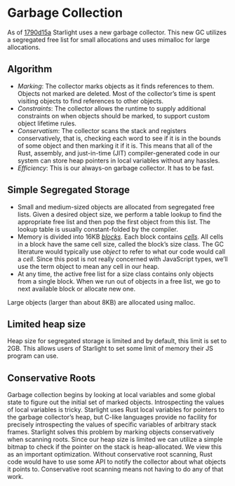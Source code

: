 # Garbage Collection

As of [1790d15a](https://github.com/Starlight-JS/starlight/commit/1790d15a01ed358d9bf8dc93b5ffac4899b13a10) Starlight uses a new garbage collector. This new GC utilizes a segregated free list for small allocations and uses mimalloc for large allocations.


## Algorithm

- *Marking*: The collector marks objects as it finds references to them. Objects not marked are deleted. Most of the collector’s time is spent visiting objects to find references to other objects.
- *Constraints*: The collector allows the runtime to supply additional constraints on when objects should be marked, to support custom object lifetime rules.
- *Conservatism*: The collector scans the stack and registers conservatively, that is, checking each word to see if it is in the bounds of some object and then marking it if it is. This means that all of the Rust, assembly, and just-in-time (JIT) compiler-generated code in our system can store heap pointers in local variables without any hassles.
- *Efficiency*: This is our always-on garbage collector. It has to be fast.

## Simple Segregated Storage
- Small and medium-sized objects are allocated from segregated free lists. Given a desired object size, we perform a table lookup to find the appropriate free list and then pop the first object from this list. The lookup table is usually constant-folded by the compiler.
- Memory is divided into 16KB [*blocks*](https://github.com/Starlight-JS/starlight/blob/dev/crates/starlight/src/gc/block.rs). Each block contains [*cells*](https://github.com/Starlight-JS/starlight/blob/dev/crates/starlight/src/gc/cell.rs). All cells in a block have the same cell size, called the block’s size class. The GC literature would typically use *object* to refer to what our code would call a *cell*. Since this post is not really concerned with JavaScript types, we’ll use the term object to mean any cell in our heap.
- At any time, the active free list for a size class contains only objects from a single block. When we run out of objects in a free list, we go to next available block or allocate new one.


Large objects (larger than about 8KB) are allocated using malloc.

## Limited heap size

Heap size for segregated storage is limited and by default, this limit is set to 2GB. This allows users of Starlight to set some limit of memory their JS program can use.

## Conservative Roots
Garbage collection begins by looking at local variables and some global state to figure out the initial set of marked objects. Introspecting the values of local variables is tricky. Starlight uses Rust local variables for pointers to the garbage collector’s heap, but C-like languages provide no facility for precisely introspecting the values of specific variables of arbitrary stack frames. Starlight solves this problem by marking objects conservatively when scanning roots. Since our heap size is limited we can utilize a simple bitmap to check if the pointer on the stack is heap-allocated. 
We view this as an important optimization. Without conservative root scanning, Rust code would have to use some API to notify the collector about what objects it points to. Conservative root scanning means not having to do any of that work.